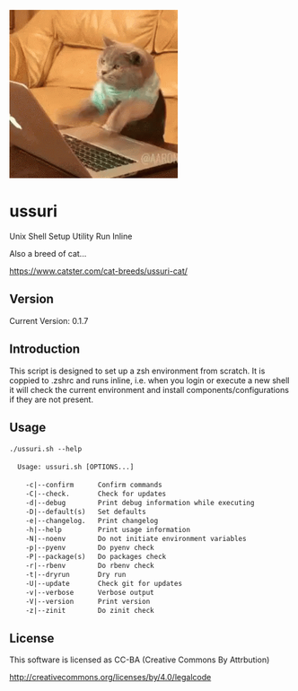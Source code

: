 ![alt tag](ussuri.gif)

ussuri
======

Unix Shell Setup Utility Run Inline

Also a breed of cat...

https://www.catster.com/cat-breeds/ussuri-cat/

Version
-------

Current Version: 0.1.7

Introduction
------------

This script is designed to set up a zsh environment from scratch.
It is coppied to .zshrc and runs inline, i.e. when you login or
execute a new shell it will check the current environment and
install components/configurations if they are not present.

Usage
-----

```
./ussuri.sh --help

  Usage: ussuri.sh [OPTIONS...]

    -c|--confirm      Confirm commands
    -C|--check.       Check for updates
    -d|--debug        Print debug information while executing
    -D|--default(s)   Set defaults
    -e|--changelog.   Print changelog
    -h|--help         Print usage information
    -N|--noenv        Do not initiate environment variables
    -p|--pyenv        Do pyenv check
    -P|--package(s)   Do packages check
    -r|--rbenv        Do rbenv check
    -t|--dryrun       Dry run
    -U|--update       Check git for updates
    -v|--verbose      Verbose output
    -V|--version      Print version
    -z|--zinit        Do zinit check
```

License
-------

This software is licensed as CC-BA (Creative Commons By Attrbution)

http://creativecommons.org/licenses/by/4.0/legalcode
